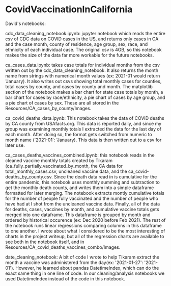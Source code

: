 # CovidVaccinationInCalifornia

David's notebooks:

cdc_data_cleaning_notebook.ipynb: jupyter notebook which reads the entire csv of CDC data on COVID cases in the US, and returns only cases in CA and the case month, county of residence, age group, sex, race, and ethnicity of each individual case. The original csv is 4GB, so this notebook makes the size of the data far more workable for the future notebooks.

ca_cases_data.ipynb: takes case totals for individual months from the csv written out by the cdc_data_cleaning_notebook. It also returns the month name from strings with numerical month values (ex: 2021-01 would return 'January). It also writes out csvs showing total monthly cases for counties, total cases by county, and cases by county and month. The matplotlib section of the notebook makes a bar chart for state case totals by month, a bar chart for cases by race/ethnicity, a pie chart of cases by age group, and a pie chart of cases by sex.  These are all stored in the Resources/CA_cases_by_county/Images.

ca_covid_deaths_data.ipynb: This notebook takes the data of COVID deaths by CA county from USAfacts.org. This data is reported daily, and since my group was examining monthly totals I extracted the data for the last day of each month. After doing so, the format gets switched from numeric to month name ('2021-01': 'January). This data is then written out to a csv for later use.

ca_cases_deaths_vaccines_combined.ipynb: this notebook reads in the cleaned vaccine monthly totals created by Tikaram (ca_fully_partially_vaccinated_by_month, the CA data for total_monthly_cases.csv, uncleaned vaccine data, and the ca_covid-deaths_by_county.csv. Since the death data read in is cumulative for the entire pandemic, this notebook uses monthly summing and subtraction to get the monthly death counts, and writes them into a simple dataframe formatted for later merging. The notebook extracts montly cumulative totals for the number of people fully vaccinated and the number of  people who have had at l shot from the uncleaned vaccine data. Finally, all of the data for deaths, cases, vaccines by month, and cumulative vaccine totals gets merged into one dataframe. This dataframe is grouped by month and ordered by historical occurence (ex: Dec 2020 before Feb 2021). The rest of the notebook runs linear regressions comparing columns in this dataframe to one another. I wrote about what I considered to be the most interesting of charts in the project writeup, but all of the regression charts are available to see both in the notebook itself, and in Resources/CA_covid_deaths_vaccines_combo/Images.

date_cleaning_notebook: A bit of code I wrote to help Tikaram extract the month a vaccine was administered from the day(ex: '2021-01-27': '2021-01'). However, he learned about pandas DatetimeIndex, which can do the exact same thing in one line of code. In our cleaning/analysis notebooks we used DatetimeIndex instead of the code in this notebook.
